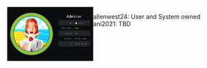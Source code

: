 <img align="left" width="200px" src="./media/admirer.png">

- allenwest24: User and System owned
- ani2021: TBD
